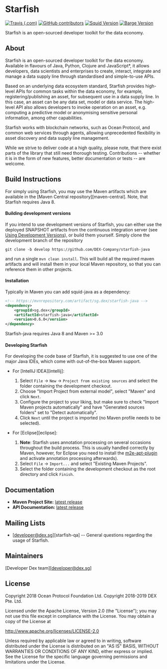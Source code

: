 # Starfish

[![Travis (.com)](https://img.shields.io/travis/com/DEX-Company/starfish-java.svg)](https://travis-ci.com/DEX-Company/starfish-java)
[![GitHub contributors](https://img.shields.io/github/contributors/DEX-Company/starfish-java.svg)](https://github.com/DEX-Company/starfish-java/graphs/contributors)
[![Squid Version](https://img.shields.io/badge/squid--java-v0.6.15-blue.svg)](https://github.com/oceanprotocol/squid-java/releases/tag/v0.6.2)
[![Barge Version](https://img.shields.io/badge/barge-dex--2019--08--08-blue.svg)](https://github.com/DEX-Company/barge/releases/tag/dex-2019-08-08)

Starfish is an open-sourced developer toolkit for the data economy.


## About

Starfish is an open-sourced developer toolkit for the data economy. Available in flavours of Java, Python, Clojure and JavaScript*, it allows developers, data scientists and enterprises to create, interact, integrate and manage a data supply line through standardised and simple-to-use APIs.

Based on an underlying data ecosystem standard, Starfish provides high-level APIs for common tasks within the data economy, for example, registering/publishing an asset, for subsequent use in a data supply line. In this case, an asset can be any data set, model or data service. The high-level API also allows developers to invoke operation on an asset, e.g. computing a predictive model or anonymising sensitive personal information, among other capabilities. 

Starfish works with blockchain networks, such as Ocean Protocol, and common web services through agents, allowing unprecedented flexibility in asset discovery and data supply line management.

While we strive to deliver code at a high quality, please note, that there exist parts of the library that still need thorough testing.
Contributions -- whether it is in the form of new features, better documentation or tests -- are welcome.

## Build Instructions

For simply using Starfish, you may use the Maven artifacts which are available in the [Maven Central repository][maven-central].
Note, that Starfish requires Java 8.

#### Building development versions

If you intend to use development versions of Starfish, you can either use the deployed SNAPSHOT artifacts from the continuous integration server (see [Using Development Versions](https://github.com/DEX-Company/starfish-java)), or build them yourself.
Simply clone the development branch of the repository

```
git clone -b develop https://github.com/DEX-Company/starfish-java
```

and run a single `mvn clean install`.
This will build all the required maven artifacts and will install them in your local Maven repository, so that you can reference them in other projects.


#### Installation

Typically in Maven you can add squid-java as a dependency:

```xml
<!-- https://mvnrepository.com/artifact/sg.dex/starfish-java -->
<dependency>
    <groupId>sg.dex</groupId>
    <artifactId>starfish-java</artifactId>
    <version>0.6.0</version>
</dependency>

```

Starfish-java requires Java 8 and Maven >= 3.0

#### Developing Starfish

For developing the code base of Starfish, it is suggested to use one of the major Java IDEs, which come with out-of-the-box Maven support.

* For [IntelliJ IDEA][intellij]:
  1. Select `File` -> `New` -> `Project from existing sources` and select the folder containing the development checkout.
  1. Choose "Import Project from external model", select "Maven" and click `Next`.
  1. Configure the project to your liking, but make sure to check "Import Maven projects automatically" and have "Generated sources folders" set to "Detect automatically".
  1. Click `Next` until the project is imported (no Maven profile needs to be selected).

* For [Eclipse][eclipse]:
  1. **Note**: Starfish uses annotation processing on several occasions throughout the build process.
  This is usually handled correctly by Maven, however, for Eclipse you need to install the [m2e-apt-plugin](https://marketplace.eclipse.org/content/m2e-apt) and activate annotation processing afterwards).
  1. Select `File` -> `Import...` and select "Existing Maven Projects".
  1. Select the folder containing the development checkout as the root directory and click `Finish`.


## Documentation

* **Maven Project Site:** [latest release](https://mvnrepository.com/artifact/sg.dex/starfish-java/0.6.0)
* **API Documentation:** [latest release](http://shrimp.octet.services/starfish/starfish-java/latest/apidocs/)


## Mailing Lists

  * [developer@dex.sg][starfish-qa] -- General questions regarding the usage of Starfish.


## Maintainers

 [Developer Dex team][developer@dex.sg]

## License

Copyright 2018 Ocean Protocol Foundation Ltd.
Copyright 2018-2019 DEX Pte. Ltd.

Licensed under the Apache License, Version 2.0 (the "License");
you may not use this file except in compliance with the License.
You may obtain a copy of the License at

   http://www.apache.org/licenses/LICENSE-2.0

Unless required by applicable law or agreed to in writing, software
distributed under the License is distributed on an "AS IS" BASIS,
WITHOUT WARRANTIES OR CONDITIONS OF ANY KIND, either express or implied.
See the License for the specific language governing permissions and
limitations under the License.

[1]: http://www.apache.org/licenses/LICENSE-2.0
[2]: https://www.dex.sg/
[3]: https://github.com/DEX-Company/starfish-java
[4]: https://travis-ci.com/DEX-Company/starfish-java

